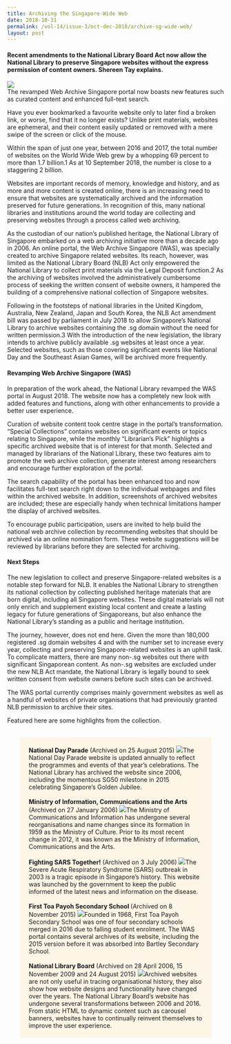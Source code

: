 ```yaml
---
title: Archiving the Singapore-Wide Web
date: 2018-10-31
permalink: /vol-14/issue-3/oct-dec-2018/archive-sg-wide-web/
layout: post
---
```

#### Recent amendments to the National Library Board Act now allow the National Library to preserve Singapore websites without the express permission of content owners. **Shereen Tay** explains.

<img src="/images/Vol-14-issue-3/archiving-the-sg-wide-web/Archive1.JPG">
<div style="background-color: white;">The revamped Web Archive Singapore portal now boasts new features such as curated content and enhanced full-text search.</div>

Have you ever bookmarked a favourite website only to later find a broken link, or worse, find that it no longer exists? Unlike print materials, websites are ephemeral, and their content easily updated or removed with a mere swipe of the screen or click of the mouse.

Within the span of just one year, between 2016 and 2017, the total number of websites on the World Wide Web grew by a whopping 69 percent to more than 1.7 billion.1 As at 10 September 2018, the number is close to a staggering 2 billion.

Websites are important records of memory, knowledge and history, and as more and more content is created online, there is an increasing need to ensure that websites are systematically archived and the information preserved for future generations. In recognition of this, many national libraries and institutions around the world today are collecting and preserving websites through a process called web archiving.

As the custodian of our nation’s published heritage, the National Library of Singapore embarked on a web archiving initiative more than a decade ago in 2006. An online portal, the Web Archive Singapore (WAS), was specially created to archive Singapore related websites. Its reach, however, was limited as the National Library Board (NLB) Act only empowered the National Library to collect print materials via the Legal Deposit function.2 As the archiving of websites involved the administratively cumbersome process of seeking the written consent of website owners, it hampered the building of a comprehensive national collection of Singapore websites.

Following in the footsteps of national libraries in the United Kingdom, Australia, New Zealand, Japan and South Korea, the NLB Act amendment bill was passed by parliament in July 2018 to allow Singapore’s National Library to archive websites containing the .sg domain without the need for written permission.3 With the introduction of the new legislation, the library intends to archive publicly available .sg websites at least once a year. Selected websites, such as those covering significant events like National Day and the Southeast Asian Games, will be archived more frequently.

#### **Revamping Web Archive Singapore (WAS)**

In preparation of the work ahead, the National Library revamped the WAS portal in August 2018. The website now has a completely new look with added features and functions, along with other enhancements to provide a better user experience.

Curation of website content took centre stage in the portal’s transformation. “Special Collections” contains websites on significant events or topics relating to Singapore, while the monthly “Librarian’s Pick” highlights a specific archived website that is of interest for that month. Selected and managed by librarians of the National Library, these two features aim to promote the web archive collection, generate interest among researchers and encourage further exploration of the portal.

The search capability of the portal has been enhanced too and now facilitates full-text search right down to the individual webpages and files within the archived website. In addition, screenshots of archived websites are included; these are especially handy when technical limitations hamper the display of archived websites.

To encourage public participation, users are invited to help build the national web archive collection by recommending websites that should be archived via an online nomination form. These website suggestions will be reviewed by librarians before they are selected for archiving.

#### **Next Steps**

The new legislation to collect and preserve Singapore-related websites is a notable step forward for NLB. It enables the National Library to strengthen its national collection by collecting published heritage materials that are born digital, including all Singapore websites. These digital materials will not only enrich and supplement existing local content and create a lasting legacy for future generations of Singaporeans, but also enhance the National Library’s standing as a public and heritage institution.

The journey, however, does not end here. Given the more than 180,000 registered .sg domain websites 4 and with the number set to increase every year, collecting and preserving Singapore-related websites is an uphill task. To complicate matters, there are many non-.sg websites out there with significant Singaporean content. As non-.sg websites are excluded under the new NLB Act mandate, the National Library is legally bound to seek written consent from website owners before such sites can be archived.

The WAS portal currently comprises mainly government websites as well as a handful of websites of private organisations that had previously granted NLB permission to archive their sites.

Featured here are some highlights from the collection.


<div style="background-colour: #fdf5e6; padding: 20px; margin: 30px; background:#fdf5e6">
<b>National Day Parade</b> (Archived on 25 August 2015)
<img src="/images/Vol-14-issue-3/archiving-the-sg-wide-web/Archive2.JPG">The National Day Parade website is updated annually to reflect the programmes and events of that year’s celebrations. The National Library has archived the website since 2006, including the momentous SG50 milestone in 2015 celebrating Singapore’s Golden Jubilee.
<br><br>
<b>Ministry of Information, Communications and the Arts</b> (Archived on 27 January 2006)
<img src="/images/Vol-14-issue-3/archiving-the-sg-wide-web/Archive3.JPG">The Ministry of Communications and Information has undergone several reorganisations and name changes since its formation in 1959 as the Ministry of Culture. Prior to its most recent change in 2012, it was known as the Ministry of Information, Communications and the Arts.
<br><br>
	<b>Fighting SARS Together!</b> (Archived on 3 July 2006)
<img src="/images/Vol-14-issue-3/archiving-the-sg-wide-web/Archive4.JPG">The Severe Acute Respiratory Syndrome (SARS) outbreak in 2003 is a tragic episode in Singapore’s history. This website was launched by the government to keep the public informed of the latest news and information on the disease.
<br><br>
	<b>First Toa Payoh Secondary School </b> (Archived on 8 November 2015)
<img src="/images/Vol-14-issue-3/archiving-the-sg-wide-web/Archive5.JPG">Founded in 1968, First Toa Payoh Secondary School was one of four secondary schools merged in 2016 due to falling student enrolment. The WAS portal contains several archives of its website, including the 2015 version before it was absorbed into Bartley Secondary School.
<br><br>
	<b>National Library Board</b> (Archived on 28 April 2006, 15 November 2009 and 24 August 2015)
<img src="/images/Vol-14-issue-3/archiving-the-sg-wide-web/Archive6.JPG">Archived websites are not only useful in tracing organisational history, they also show how website designs and functionality have changed over the years. The National Library Board’s website has undergone several transformations between 2006 and 2016. From static HTML to dynamic content such as carousel banners, websites have to continually reinvent themselves to improve the user experience.</div>

